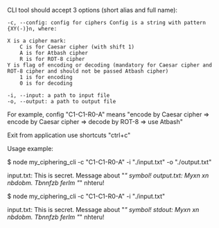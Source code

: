 CLI tool should accept 3 options (short alias and full name):

    -c, --config: config for ciphers Config is a string with pattern {XY(-)}n, where:

    X is a cipher mark:
        C is for Caesar cipher (with shift 1)
        A is for Atbash cipher
        R is for ROT-8 cipher
    Y is flag of encoding or decoding (mandatory for Caesar cipher and ROT-8 cipher and should not be passed Atbash cipher)
        1 is for encoding
        0 is for decoding

    -i, --input: a path to input file
    -o, --output: a path to output file

For example, config "C1-C1-R0-A" means "encode by Caesar cipher => encode by Caesar cipher => decode by ROT-8 => use Atbash"

Exit from application use shortcuts "ctrl+c"

Usage example:

$ node my_ciphering_cli -c "C1-C1-R0-A" -i "./input.txt" -o "./output.txt"

input.txt: This is secret. Message about "_" symbol!
output.txt: Myxn xn nbdobm. Tbnnfzb ferlm "_" nhteru!

$ node my_ciphering_cli -c "C1-C1-R0-A" -i "./input.txt"

input.txt: This is secret. Message about "_" symbol!
stdout: Myxn xn nbdobm. Tbnnfzb ferlm "_" nhteru!